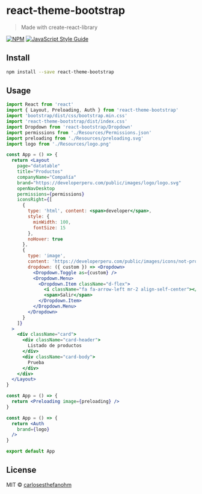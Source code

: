 # react-theme-bootstrap

> Made with create-react-library

[![NPM](https://img.shields.io/npm/v/react-theme-bootstrap.svg)](https://www.npmjs.com/package/react-theme-bootstrap) [![JavaScript Style Guide](https://img.shields.io/badge/code_style-standard-brightgreen.svg)](https://standardjs.com)

## Install

```bash
npm install --save react-theme-bootstrap
```

## Usage

```jsx
import React from 'react'
import { Layout, Preloading, Auth } from 'react-theme-bootstrap'
import 'bootstrap/dist/css/bootstrap.min.css'
import 'react-theme-bootstrap/dist/index.css'
import Dropdown from 'react-bootstrap/Dropdown'
import permissions from './Resources/Permissions.json'
import preloading from './Resources/preloading.svg'
import logo from './Resources/logo.png'

const App = () => {
  return <Layout
    page="datatable"
    title="Productos"
    companyName="Compañía"
    brand="https://developerperu.com/public/images/logo/logo.svg"
    openNavDesktop
    permissions={permissions}
    iconsRight={[
      {
        type: 'html', content: <span>developer</span>,
        style: {
          minWidth: 100,
          fontSize: 15
        },
        noHover: true
      },
      {
        type: 'image',
        content: 'https://developerperu.com/public/images/icons/not-profile-picture.png',
        dropdown: ({ custom }) => <Dropdown>
          <Dropdown.Toggle as={custom} />
          <Dropdown.Menu>
            <Dropdown.Item className="d-flex">
              <i className="fa fa-arrow-left mr-2 align-self-center"></i>
              <span>Salir</span>
            </Dropdown.Item>
          </Dropdown.Menu>
        </Dropdown>
      }
    ]}
  >
    <div className="card">
      <div className="card-header">
        Listado de productos
      </div>
      <div className="card-body">
        Prueba
      </div>
    </div>
  </Layout>
}

const App = () => {
  return <Preloading image={preloading} />
}

const App = () => {
  return <Auth
    brand={logo}
  />
}

export default App
```

## License

MIT © [carlosesthefanohm](https://github.com/carlosesthefanohm)
